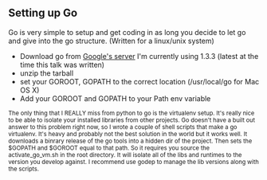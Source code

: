 ##  Setting up Go

Go is very simple to setup and get coding in as long you decide to let go and give into the go structure. (Written for a linux/unix system)

- Download go from [Google's server](http://golang.org/dl/) I'm currently using 1.3.3 (latest at the time this talk was written)
- unzip the tarball
- set your GOROOT, GOPATH to the correct location (/usr/local/go for Mac OS X)
- Add your GOROOT and GOPATH to your Path env variable


<small>The only thing that I REALLY miss from python to go is the virtualenv setup. It's really nice to be able to isolate your installed libraries from other projects. Go doesn't have a built out answer to this problem right now, so I wrote a couple of shell scripts that make a go virtualenv. It's heavy and probably not the best solution in the world but it works well. It downloads a binrary release of the go tools into a hidden dir of the project. Then sets the $GOPATH and $GOROOT equal to that path. So it requires you source the activate_go_vm.sh in the root directory. It will isolate all of the libs and runtimes to the version you develop against. I recommend use godep to manage the lib versions along with the scripts.</small>

